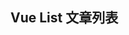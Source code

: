 <script setup>
  import list from "../.vitepress/view/list.vue"
</script>

## Vue List 文章列表

<list type="html" />
